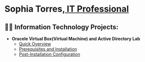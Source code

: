 <h1>Sophia Torres,<a href="https://linkedin.com/in/lsophia-torres-/"> IT Professional</a></h1>

<h2>👨‍💻 Information Technology Projects:</h2>

- <b> Oracele Virtual Box(Virtual Machine) and Active Directory Lab</b>
  - [Quick Overview](https://github.com/Sophia-Torres/VirtualBox-ActiveDirectory)
  - [Prerequisites and Installation](https://github.com/Sophia-Torres/VirtualBox-prereqs)
  - [Post-Installation Configuration](https://github.com/Sophia-Torres/VirtualBox-postinstall)
 


[linkedin]: https://linkedin.com/in/Josh
